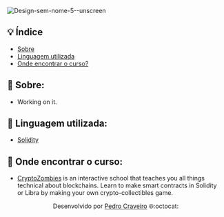 
![Design-sem-nome-5--unscreen](https://user-images.githubusercontent.com/79882049/148595972-54a8984e-96f9-462a-b015-47a1ec0f3dac.gif)


## 💡 Índice

- [Sobre](#-sobre)
- [Linguagem utilizada](#-Linguagem-utilizada)
- [Onde encontrar o curso?](#-onde-encontrar-o-curso)

## 📑 Sobre: 

- Working on it.
<!-- O projeto **Contratos Inteligentes: Programação Solidity para Ethereum** é um curso da linguagem de programação Solidity - totalmente gratuito e em português -, que foi ministrado pelos professores **Rafael Nasser e Ronnie Paskin**, membros da **ECOA PUCRIO** na plataforma da **Udemy**.  -->

## 📑 Linguagem utilizada:

- [Solidity](https://soliditylang.org/)

## 📑 Onde encontrar o curso:

- [CryptoZombies](https://cryptozombies.io/) is an interactive school that teaches you all things technical about blockchains. Learn to make smart contracts in Solidity or Libra by making your own crypto-collectibles game.

<p align="center">Desenvolvido por <a href ="https://www.linkedin.com/in/pecraveiro/">Pedro Craveiro</a> 🌐:octocat:</p>
